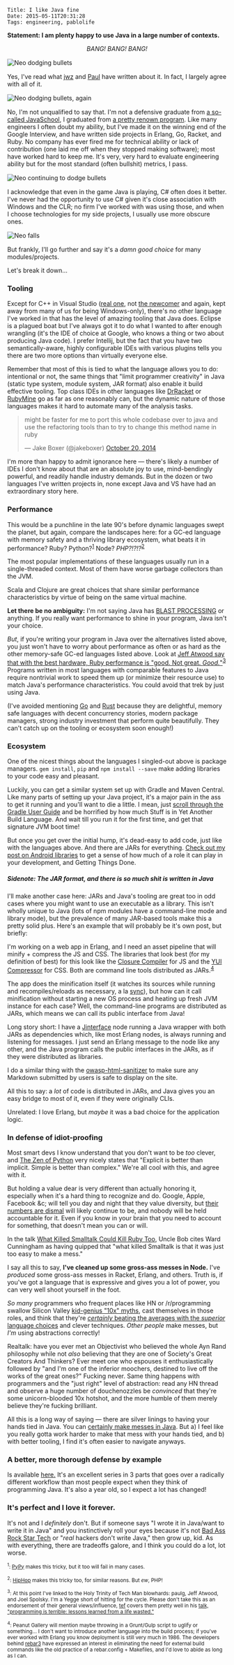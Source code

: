     Title: I like Java fine
    Date: 2015-05-11T20:31:28
    Tags: engineering, pablolife

**Statement: I am plenty happy to use Java in a large number of contexts.**

<p style="text-align:center"><em>BANG! BANG! BANG!</em></p>

<div style="max-width: 600px; margin: 15px auto;"><img src="/img/2015/05/neododge-1.png" alt="Neo dodging bullets" /></div>

Yes, I've read what [jwz][1] and [Paul][2] have written about it. In fact, I
largely agree with all of it.

<div style="max-width: 600px; margin: 15px auto;"><img src="/img/2015/05/neododge-2.png" alt="Neo dodging bullets, again" /></div>

No, I'm not unqualified to say that. I'm not a defensive graduate from
[a so-called JavaSchool][3], I graduated from [a pretty renown program][4]. Like
many engineers I often doubt my ability, but I've made it on the winning end of
the Google Interview, and have written side projects in Erlang, Go, Racket, and
Ruby. No company has ever fired me for technical ability or lack of contribution
(one laid me off when they stopped making software); most have worked hard to
keep me. It's very, very hard to evaluate engineering ability but for the most
standard (often bullshit) metrics, I pass.

<div style="max-width: 600px; margin: 15px auto;"><img src="/img/2015/05/neododge-3.png" alt="Neo continuing to dodge bullets" /></div>

I acknowledge that even in the game Java is playing, C# often does it better.
I've never had the opportunity to use C# given it's close association with
Windows and the CLR; no firm I've worked with was using those, and when I choose
technologies for my side projects, I usually use more obscure ones.

<div style="max-width: 600px; margin: 15px auto;"><img src="/img/2015/05/neododge-drop.png" alt="Neo falls" /></div>

But frankly, I'll go further and say it's a _damn good choice_ for many
modules/projects.

Let's break it down…

<!-- more -->

### Tooling

Except for C++ in Visual Studio ([real one][31], not [the newcomer][30] and again, kept
away from many of us for being Windows-only), there's no other language I've
worked in that has the level of amazing tooling that Java does. Eclipse is a
plagued boat but I've always got it to do what I wanted to after enough
wrangling (it's the IDE of choice at Google, who knows a thing or two about
producing Java code). I prefer Intellij, but the fact that you have two
semantically-aware, highly configurable IDEs with various plugins tells you
there are two more options than virtually everyone else.  

Remember that most of this is tied to what the language allows you to do:
intentional or not, the same things that "limit programmer creativity" in Java
(static type system, module system, JAR format) also enable it build effective
tooling. Top class IDEs in other languages like [DrRacket][13] or [RubyMine][32]
go as far as one reasonably can, but the dynamic nature of those languages makes
it hard to automate many of the analysis tasks.

<blockquote class="twitter-tweet" lang="en"><p lang="en" dir="ltr">might be
faster for me to port this whole codebase over to java and use the refactoring
tools than to try to change this method name in ruby</p>&mdash; Jake Boxer
(@jakeboxer) <a
href="https://twitter.com/jakeboxer/status/524270869443801088">October 20,
2014</a></blockquote>
<script async src="//platform.twitter.com/widgets.js" charset="utf-8"></script>

I'm more than happy to admit ignorance here — there's likely a number of IDEs I
don't know about that are an absolute joy to use, mind-bendingly powerful,
and readily handle industry demands. But in the dozen or two languages I've
written projects in, none except Java and VS have had an extraordinary story
here.

### Performance

This would be a punchline in the late 90's before dynamic languages swept the
planet, but again, compare the landscapes here: for a GC-ed language with memory
safety and a thriving library ecosystem, what beats it in performance? Ruby?
Python?<sup><a href="#pypy">1</a></sup> Node? _PHP?!?!?_<sup><a href="#hhvm">2</a></sup>

The most popular implementations of these languages usually run in a
single-threaded context. Most of them have worse garbage collectors than the
JVM. 

Scala and Clojure are great choices that share similar performance
characteristics by virtue of being on the same virtual machine.

**Let there be no ambiguity:** I'm not saying Java has [BLAST PROCESSING][8] or
anything. If you really want performance to shine in your program, Java isn't
your choice.

_But_, if you're writing your program in Java over the alternatives listed
above, you just won't have to worry about performance as often or as hard as the
other memory-safe GC-ed languages listed above. Look at [Jeff Atwood say that
with the best hardware, Ruby performance is "good. Not great. _Good._"][9]<sup><a href="#cults">3</a></sup>
Programs written in most languages with comparable features to Java require nontrivial
work to speed them up (or minimize their resource use) to match Java's performance
characteristics. You could avoid that trek by just using Java.

(I've avoided mentioning [Go][6] and [Rust][7] because they are delightful,
memory safe languages with decent concurrency stories, modern package managers,
strong industry investment that perform quite beautifully. They can't catch up
on the tooling or ecosystem soon enough!)

### Ecosystem

One of the nicest things about the languages I singled-out above is package
managers. `gem install`, `pip` and `npm install --save` make adding libraries to
your code easy and pleasant.

Luckily, you can get a similar system set up with Gradle and Maven Central. Like
many parts of setting up your Java project, it's a major pain in the ass to get
it running and you'll want to die a little. I mean, just [scroll through the
Gradle User Guide][14] and be horrified by how much Stuff is in Yet Another Build
Language. And wait till you run it for the first time, and get that signature
JVM boot time!

But once you get over the initial hump, it's dead-easy to add code, just like
with the languages above. And there are JARs for everything. [Check out my post
on Android libraries][21] to get a sense of how much of a role it can play in
your development, and Getting Things Done.

##### Sidenote: The JAR format, and there is so much shit is written in Java

I'll make another case here: JARs and Java's tooling are great too in odd cases
where you might want to use an executable as a library. This isn't wholly unique
to Java (lots of npm modules have a command-line mode and library mode), but the
prevalence of many JAR-based tools make this a pretty solid plus. Here's an
example that will probably be it's own post, but briefly:

I'm working on a web app in Erlang, and I need an asset pipeline that will
minify + compress the JS and CSS. The libraries that look best (for my
definition of best) for this look like the [Closure Compiler][15] for JS and
the [YUI Compressor][16] for CSS.  Both are command line tools distributed as
JARs.<sup><a href="#gulp">4</a></sup>

The app does the minification itself (it watches its sources while running and
recompiles/reloads as necessary, a la [sync][18]), but how can it call minification
without starting a new OS process and heating up fresh JVM instance for each case?
Well, the command-line programs are distributed as JARs, which means we can call
its public interface from Java!

Long story short: I have a [Jinterface][19] node running a Java wrapper with both
JARs as dependencies which, like most Erlang nodes, is always running and
listening for messages. I just send an Erlang message to the node like any
other, and the Java program calls the public interfaces in the JARs, as if they
were distributed as libraries.

I do a similar thing with the [owasp-html-sanitizer][20] to make sure any
Markdown submitted by users is safe to display on the site.

All this to say: a _lot_ of code is distributed in JARs, and Java gives you an
easy bridge to most of it, even if they were originally CLIs. 

Unrelated: I love Erlang, but _maybe_ it was a bad choice for the application
logic.

### In defense of idiot-proofing

Most smart devs I know understand that you don't want to be _too_ clever, and
[The Zen of Python][24] very nicely states that "Explicit is better than implicit.
Simple is better than complex." We're all cool with this, and agree with it.

But holding a value dear is very different than actually honoring it, especially
when it's a hard thing to recognize and do. Google, Apple, Facebook &amp;c; will
tell you day and night that they value diversity, but [their numbers are dismal][25]
will likely continue to be, and nobody will be held accountable for it. Even if
you know in your brain that you need to account for something, that doesn't mean
you can or will.

In the talk [What Killed Smalltalk Could Kill Ruby Too][26], Uncle Bob cites Ward
Cunningham as having quipped that "what killed Smalltalk is that it was just too
easy to make a mess."

I say all this to say, **I've cleaned up some gross-ass messes in Node.** I've
_produced_ some gross-ass messes in Racket, Erlang, and others. Truth is, if
you've got a language that is expressive and gives you a lot of power, you can
very well shoot yourself in the foot.

_So many_ programmers who frequent places like HN or /r/programming swallow
Silicon Valley [kid-genius "10x" myths][28], cast themselves in those roles, and
think that they're [_certainly_ beating the averages with the _superior_ language
choices][27] and clever techniques. _Other people_ make messes, but _I'm_ using
abstractions correctly!

Realtalk: have you ever met an Objectivist who believed the whole Ayn Rand
philosophy while not _also_ believing that they are one of Society's Great
Creators And Thinkers? Ever meet one who espouses it enthusiastically followed
by "and I'm one of the inferior moochers, destined to live off the works of the
great ones?" Fucking never. Same thing happens with programmers and the "just
right" level of abstraction: read any HN thread and observe a huge number of
douchenozzles be _convinced_ that they're some unicorn-blooded 10x hotshot, and
the more humble of them merely believe they're fucking brilliant.

All this is a long way of saying — there are silver linings to having your hands
tied in Java. You can [certainly make messes in Java][29]. But a) I feel like
you really gotta work harder to make that mess with your hands tied, and b) with
better tooling, I find it's often easier to navigate anyways.

### A better, more thorough defense by example

Is available [here.][22] It's an excellent series in 3 parts that goes over a
radically different workflow than most people expect when they think of
programming Java. It's also a year old, so I expect a lot has changed!

### It's perfect and I love it forever.

It's not and I _definitely_ don't. But if someone says "I wrote it in Java/want
to write it in Java" and you instinctively roll your eyes because it's not
[Bad Ass Rock Star Tech][23] or "_real_ hackers don't write Java," then grow
up, kid. As with everything, there are tradeoffs galore, and I think you could
do a lot, lot worse.

<p id="pypy"><small><sup>1</sup>: <a href="http://pypy.org/">PyPy</a> makes this tricky, but it too will fail in many cases.</small></p>
<p id="hhvm"><small><sup>2</sup>: <a href="http://hhvm.com/">HipHop</a> makes this tricky too, for similar reasons. But <em>ew</em>, PHP!</small></p>
<p id="cults"><small><sup>3</sup>: At this point I've linked to the Holy Trinity of Tech
Man blowhards: paulg, Jeff Atwood, and Joel Spolsky. I'm a Yegge short of
hitting for the cycle. Please don't take this as an endorsement of their general
views/influence, <a href="http://programmingisterrible.com/">tef</a> covers them pretty well in his <a href="https://www.youtube.com/watch?v=csyL9EC0S0c">talk, "programming is terrible: lessons learned from a life wasted."</a></small></p>
<p id="gulp"><small><sup>4</sup>: Peanut Gallery will mention maybe throwing in a Grunt/Gulp script to uglify or
something… I don't want to introduce another language into the build process; if
you've ever worked with Erlang you know deployment is still very much in 1986.
The developers behind <a href="http://www.rebar3.org/">rebar3</a> have expressed an
interest in eliminating the need for external build commands like the old practice
of a rebar.config + Makefiles, and I'd love to abide as long as I can.</small></p>

   [1]: http://www.jwz.org/doc/java.html
   [2]: http://www.paulgraham.com/javacover.html
   [3]: http://www.joelonsoftware.com/articles/ThePerilsofJavaSchools.html
   [4]: http://cs.brown.edu/
   [6]: http://golang.org/
   [7]: http://www.rust-lang.org/
   [8]: https://www.youtube.com/watch?v=zlulSyBI2aY
   [9]: http://blog.codinghorror.com/why-ruby/
   [13]: http://racket-lang.org/
   [14]: http://gradle.org/docs/current/userguide/userguide_single.html
   [15]: https://developers.google.com/closure/compiler/
   [16]: http://yui.github.io/yuicompressor/
   [18]: https://github.com/rustyio/sync
   [19]: http://www.erlang.org/doc/apps/jinterface/jinterface_users_guide.html
   [20]: https://github.com/owasp/java-html-sanitizer
   [21]: http://morepablo.com/2014/12/tech-of-sup-android-libraries.html
   [22]: http://blog.paralleluniverse.co/2014/05/01/modern-java/ 
   [23]: https://www.youtube.com/watch?v=bzkRVzciAZg
   [24]: https://www.python.org/doc/humor/#the-zen-of-python
   [25]: http://www.bizjournals.com/sanjose/news/2014/08/13/a-guide-to-how-apples-diversity-figures-stack-up.html?page=all
   [26]: https://www.youtube.com/watch?v=YX3iRjKj7C0&feature=youtu.be&t=21m18s
   [27]: http://www.paulgraham.com/pypar.html
   [28]: https://modelviewculture.com/pieces/hacker-mythologies-and-mismanagement
   [29]: http://docs.spring.io/spring-framework/docs/2.5.x/api/org/springframework/aop/framework/AbstractSingletonProxyFactoryBean.html
   [30]: https://www.visualstudio.com/products/code-vs
   [31]: https://www.visualstudio.com/vs-2015-product-editions
   [32]: https://www.jetbrains.com/ruby/
